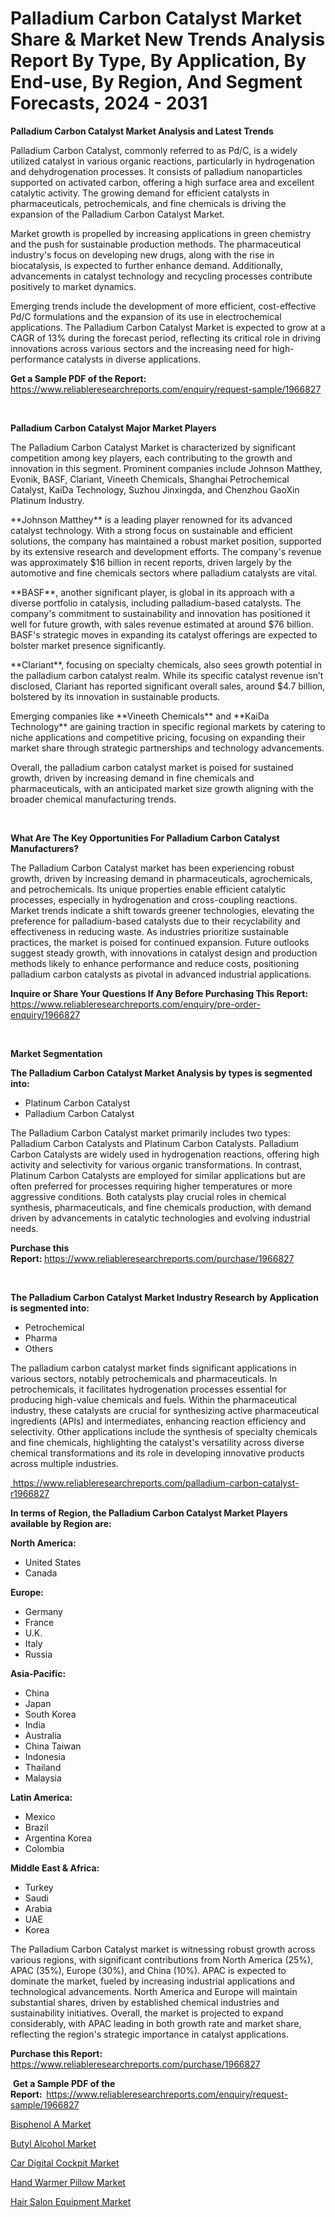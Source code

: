 <p><h1>Palladium Carbon Catalyst Market Share & Market New Trends Analysis Report By Type, By Application, By End-use, By Region, And Segment Forecasts, 2024 - 2031</h1></p><p><strong>Palladium Carbon Catalyst Market Analysis and Latest Trends</strong></p>
<p><p>Palladium Carbon Catalyst, commonly referred to as Pd/C, is a widely utilized catalyst in various organic reactions, particularly in hydrogenation and dehydrogenation processes. It consists of palladium nanoparticles supported on activated carbon, offering a high surface area and excellent catalytic activity. The growing demand for efficient catalysts in pharmaceuticals, petrochemicals, and fine chemicals is driving the expansion of the Palladium Carbon Catalyst Market.</p><p>Market growth is propelled by increasing applications in green chemistry and the push for sustainable production methods. The pharmaceutical industry's focus on developing new drugs, along with the rise in biocatalysis, is expected to further enhance demand. Additionally, advancements in catalyst technology and recycling processes contribute positively to market dynamics.</p><p>Emerging trends include the development of more efficient, cost-effective Pd/C formulations and the expansion of its use in electrochemical applications. The Palladium Carbon Catalyst Market is expected to grow at a CAGR of 13% during the forecast period, reflecting its critical role in driving innovations across various sectors and the increasing need for high-performance catalysts in diverse applications.</p></p>
<p><strong>Get a Sample PDF of the Report:&nbsp;</strong> <a href="https://www.reliableresearchreports.com/enquiry/request-sample/1966827?utm_campaign=34&utm_medium=2&utm_source=Github&utm_content=ia&utm_term=14112024&utm_id=palladium-carbon-catalyst">https://www.reliableresearchreports.com/enquiry/request-sample/1966827</a></p>
<p>&nbsp;</p>
<p><strong>Palladium Carbon Catalyst Major Market Players</strong></p>
<p><p>The Palladium Carbon Catalyst Market is characterized by significant competition among key players, each contributing to the growth and innovation in this segment. Prominent companies include Johnson Matthey, Evonik, BASF, Clariant, Vineeth Chemicals, Shanghai Petrochemical Catalyst, KaiDa Technology, Suzhou Jinxingda, and Chenzhou GaoXin Platinum Industry.</p><p>**Johnson Matthey** is a leading player renowned for its advanced catalyst technology. With a strong focus on sustainable and efficient solutions, the company has maintained a robust market position, supported by its extensive research and development efforts. The company's revenue was approximately $16 billion in recent reports, driven largely by the automotive and fine chemicals sectors where palladium catalysts are vital.</p><p>**BASF**, another significant player, is global in its approach with a diverse portfolio in catalysis, including palladium-based catalysts. The company's commitment to sustainability and innovation has positioned it well for future growth, with sales revenue estimated at around $76 billion. BASF's strategic moves in expanding its catalyst offerings are expected to bolster market presence significantly.</p><p>**Clariant**, focusing on specialty chemicals, also sees growth potential in the palladium carbon catalyst realm. While its specific catalyst revenue isn’t disclosed, Clariant has reported significant overall sales, around $4.7 billion, bolstered by its innovation in sustainable products.</p><p>Emerging companies like **Vineeth Chemicals** and **KaiDa Technology** are gaining traction in specific regional markets by catering to niche applications and competitive pricing, focusing on expanding their market share through strategic partnerships and technology advancements.</p><p>Overall, the palladium carbon catalyst market is poised for sustained growth, driven by increasing demand in fine chemicals and pharmaceuticals, with an anticipated market size growth aligning with the broader chemical manufacturing trends.</p></p>
<p>&nbsp;</p>
<p><strong>What Are The Key Opportunities For Palladium Carbon Catalyst Manufacturers?</strong></p>
<p><p>The Palladium Carbon Catalyst market has been experiencing robust growth, driven by increasing demand in pharmaceuticals, agrochemicals, and petrochemicals. Its unique properties enable efficient catalytic processes, especially in hydrogenation and cross-coupling reactions. Market trends indicate a shift towards greener technologies, elevating the preference for palladium-based catalysts due to their recyclability and effectiveness in reducing waste. As industries prioritize sustainable practices, the market is poised for continued expansion. Future outlooks suggest steady growth, with innovations in catalyst design and production methods likely to enhance performance and reduce costs, positioning palladium carbon catalysts as pivotal in advanced industrial applications.</p></p>
<p><strong>Inquire or Share Your Questions If Any Before Purchasing This Report:</strong> <a href="https://www.reliableresearchreports.com/enquiry/pre-order-enquiry/1966827?utm_campaign=34&utm_medium=2&utm_source=Github&utm_content=ia&utm_term=14112024&utm_id=palladium-carbon-catalyst">https://www.reliableresearchreports.com/enquiry/pre-order-enquiry/1966827</a></p>
<p>&nbsp;</p>
<p><strong>Market Segmentation</strong></p>
<p><strong>The Palladium Carbon Catalyst Market Analysis by types is segmented into:</strong></p>
<p><ul><li>Platinum Carbon Catalyst</li><li>Palladium Carbon Catalyst</li></ul></p>
<p><p>The Palladium Carbon Catalyst market primarily includes two types: Palladium Carbon Catalysts and Platinum Carbon Catalysts. Palladium Carbon Catalysts are widely used in hydrogenation reactions, offering high activity and selectivity for various organic transformations. In contrast, Platinum Carbon Catalysts are employed for similar applications but are often preferred for processes requiring higher temperatures or more aggressive conditions. Both catalysts play crucial roles in chemical synthesis, pharmaceuticals, and fine chemicals production, with demand driven by advancements in catalytic technologies and evolving industrial needs.</p></p>
<p><strong>Purchase this Report:&nbsp;</strong><a href="https://www.reliableresearchreports.com/purchase/1966827?utm_campaign=34&utm_medium=2&utm_source=Github&utm_content=ia&utm_term=14112024&utm_id=palladium-carbon-catalyst">https://www.reliableresearchreports.com/purchase/1966827</a></p>
<p>&nbsp;</p>
<p><strong>The Palladium Carbon Catalyst Market Industry Research by Application is segmented into:</strong></p>
<p><ul><li>Petrochemical</li><li>Pharma</li><li>Others</li></ul></p>
<p><p>The palladium carbon catalyst market finds significant applications in various sectors, notably petrochemicals and pharmaceuticals. In petrochemicals, it facilitates hydrogenation processes essential for producing high-value chemicals and fuels. Within the pharmaceutical industry, these catalysts are crucial for synthesizing active pharmaceutical ingredients (APIs) and intermediates, enhancing reaction efficiency and selectivity. Other applications include the synthesis of specialty chemicals and fine chemicals, highlighting the catalyst's versatility across diverse chemical transformations and its role in developing innovative products across multiple industries.</p></p>
<p><a href="https://www.reliableresearchreports.com/palladium-carbon-catalyst-r1966827?utm_campaign=34&utm_medium=2&utm_source=Github&utm_content=ia&utm_term=14112024&utm_id=palladium-carbon-catalyst">&nbsp;https://www.reliableresearchreports.com/palladium-carbon-catalyst-r1966827</a></p>
<p><strong>In terms of Region, the Palladium Carbon Catalyst Market Players available by Region are:</strong></p>
<p>
    <p> <strong> North America: </strong>
        <ul>
            <li>United States</li>
            <li>Canada</li>
        </ul>
        </p> 
    <p> <strong> Europe: </strong>
        <ul>
            <li>Germany</li>
            <li>France</li>
            <li>U.K.</li>
            <li>Italy</li>
            <li>Russia</li>
        </ul>
        </p> 
    <p> <strong> Asia-Pacific: </strong>
        <ul>
            <li>China</li>
            <li>Japan</li>
            <li>South Korea</li>
            <li>India</li>
            <li>Australia</li>
            <li>China Taiwan</li>
            <li>Indonesia</li>
            <li>Thailand</li>
            <li>Malaysia</li>
        </ul>
        </p> 
    <p> <strong> Latin America: </strong>
        <ul>
            <li>Mexico</li>
            <li>Brazil</li>
            <li>Argentina Korea</li>
            <li>Colombia</li>
        </ul>
        </p> 
    <p> <strong> Middle East & Africa: </strong>
        <ul>
            <li>Turkey</li>
            <li>Saudi</li>
            <li>Arabia</li>
            <li>UAE</li>
            <li>Korea</li>
        </ul>
    </p>
    </p>
<p><p>The Palladium Carbon Catalyst market is witnessing robust growth across various regions, with significant contributions from North America (25%), APAC (35%), Europe (30%), and China (10%). APAC is expected to dominate the market, fueled by increasing industrial applications and technological advancements. North America and Europe will maintain substantial shares, driven by established chemical industries and sustainability initiatives. Overall, the market is projected to expand considerably, with APAC leading in both growth rate and market share, reflecting the region's strategic importance in catalyst applications.</p></p>
<p><strong>Purchase this Report: </strong><a href="https://www.reliableresearchreports.com/purchase/1966827?utm_campaign=34&utm_medium=2&utm_source=Github&utm_content=ia&utm_term=14112024&utm_id=palladium-carbon-catalyst">https://www.reliableresearchreports.com/purchase/1966827</a></p>
<p>&nbsp;<strong>Get a Sample PDF of the Report:&nbsp;&nbsp;</strong><a href="https://www.reliableresearchreports.com/enquiry/request-sample/1966827?utm_campaign=34&utm_medium=2&utm_source=Github&utm_content=ia&utm_term=14112024&utm_id=palladium-carbon-catalyst">https://www.reliableresearchreports.com/enquiry/request-sample/1966827</a></p>
<p><strong></strong></p>
<p><p><a href="https://github.com/guneycigdem35/Market-Research-Report-List-5/blob/main/bisphenol-a-market.md?utm_campaign=34&utm_medium=2&utm_source=Github&utm_content=ia&utm_term=14112024&utm_id=palladium-carbon-catalyst">Bisphenol A Market</a></p><p><a href="https://github.com/AshikRahman991/Market-Research-Report-List-1/blob/main/butyl-alcohol-market.md?utm_campaign=34&utm_medium=2&utm_source=Github&utm_content=ia&utm_term=14112024&utm_id=palladium-carbon-catalyst">Butyl Alcohol Market</a></p><p><a href="https://issuu.com/reportprime-2/docs/car-digital-cockpit-market-size-203_797284e7605439?utm_campaign=34&utm_medium=2&utm_source=Github&utm_content=ia&utm_term=14112024&utm_id=palladium-carbon-catalyst">Car Digital Cockpit Market</a></p><p><a href="https://www.linkedin.com/pulse/hand-warmer-pillow-market-revolution-size-share-emerging-trends-dxegc?utm_campaign=34&utm_medium=2&utm_source=Github&utm_content=ia&utm_term=14112024&utm_id=palladium-carbon-catalyst">Hand Warmer Pillow Market</a></p><p><a href="https://www.linkedin.com/pulse/pulse-hair-salon-equipment-rhythms-change-market-resonance-2024-2031-ep6lc?utm_campaign=34&utm_medium=2&utm_source=Github&utm_content=ia&utm_term=14112024&utm_id=palladium-carbon-catalyst">Hair Salon Equipment Market</a></p></p>